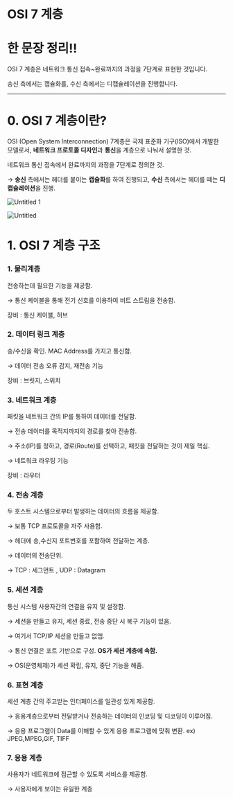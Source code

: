 # OSI 7 계층

# 한 문장 정리‼️

OSI 7 계층은 네트워크 통신 접속~완료까지의 과정을 7단계로 표현한 것입니다.

송신 측에서는 캡슐화를, 수신 측에서는 디캡슐레이션을 진행합니다.

---

# 0. OSI 7 계층이란?

OSI (Open System Interconnection) 7계층은 국제 표준화 기구(ISO)에서 개발한 모델로서, **네트워크 프로토콜 디자인**과 **통신**을 계층으로 나눠서 설명한 것.

네트워크 통신 접속에서 완료까지의 과정을 7단계로 정의한 것.

→ **송신** 측에서는 헤더를 붙이는 **캡슐화**를 하여 진행되고, **수신** 측에서는 헤더를 떼는 **디캡슐레이션**을 진행.

![Untitled 1](https://user-images.githubusercontent.com/42290273/116803765-6af5de00-ab55-11eb-9e71-80738529756d.png)

![Untitled](https://user-images.githubusercontent.com/42290273/116803791-70532880-ab55-11eb-851a-7aa29332f0de.png)

# 1. OSI 7 계층 구조

### 1. 물리계층

전송하는데 필요한 기능을 제공함. 

→ 통신 케이블을 통해 전기 신호를 이용하여 비트 스트림을 전송함.

장비 : 통신 케이블, 허브

### 2. 데이터 링크 계층

송/수신을 확인. MAC Address를 가지고 통신함.

→ 데이터 전송 오류 감지, 재전송 기능 

장비 : 브릿지, 스위치

### 3. 네트워크 계층

패킷을 네트워크 간의 IP를 통하여 데이터를 전달함.

→ 전송 데이터를 목적지까지의 경로를 찾아 전송함.

→ 주소(IP)를 정하고, 경로(Route)를 선택하고, 패킷을 전달하는 것이 제일 핵심.

→ 네트워크 라우팅 기능

장비 : 라우터

### 4. 전송 계층

두 호스트 시스템으로부터 발생하는 데이터의 흐름을 제공함.

→ 보통 TCP 프로토콜을 자주 사용함.

→ 헤더에 송,수신지 포트번호를 포함하여 전달하는 계층.

→ 데이터의 전송단위.

→ TCP : 세그먼트 , UDP : Datagram

### 5. 세션 계층

통신 시스템 사용자간의 연결을 유지 및 설정함.

→ 세션을 만들고 유지, 세션 종료, 전송 중단 시 복구 기능이 있음.

→ 여기서 TCP/IP 세션을 만들고 없앰. 

→ 통신 연결은 포트 기반으로 구성. **OS가 세션 계층에 속함.**

→ OS(운영체제)가 세션 확립, 유지, 중단 기능을 해줌.

### 6. 표현 계층

세션 계층 간의 주고받는 인터페이스를 일관성 있게 제공함.

→ 응용계층으로부터 전달받거나 전송하는 데이터의 인코딩 및 디코딩이 이루어짐.

→ 응용 프로그램이 Data를 이해할 수 있게 응용 프로그램에 맞춰 변환. ex) JPEG,MPEG,GIF, TIFF 

### 7. 응용 계층

사용자가 네트워크에 접근할 수 있도록 서비스를 제공함.

→ 사용자에게 보이는 유일한 계층